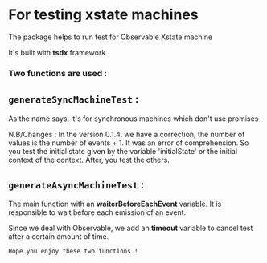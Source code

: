 # For testing xstate machines

The package helps to run test for Observable Xstate machine

It's built with **tsdx** framework



### Two functions are used :

## `generateSyncMachineTest` :

As the name says, it's for synchronous machines which don't use promises


N.B/Changes : In the version 0.1.4, we have a correction, the number of values is the number of events + 1. It was an error of comprehension. So you test the initial state given by the variable 'initialState' or the initial context of the context. After, you test the others.



## `generateAsyncMachineTest` :

The main function with an **waiterBeforeEachEvent** variable. It is responsible to wait before each emission of an event.

Since we deal with Observable, we add an **timeout** variable to cancel test after a certain amount of time.

`Hope you enjoy these two functions !`